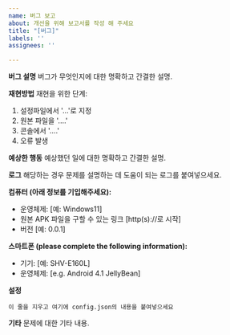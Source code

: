 ```yaml
---
name: 버그 보고
about: 개선을 위해 보고서를 작성 해 주세요
title: "[버그]"
labels: ''
assignees: ''

---
```


**버그 설명**
버그가 무엇인지에 대한 명확하고 간결한 설명.

**재현방법**
재현을 위한 단계:
1. 설정파일에서 '...'로 지정
2. 원본 파일을 '....'
3. 콘솔에서 '....'
4. 오류 발생

**예상한 행동**
예상했던 일에 대한 명확하고 간결한 설명.

**로그**
해당하는 경우 문제를 설명하는 데 도움이 되는 로그를 붙여넣으세요.

**컴퓨터 (아래 정보를 기입해주세요):**
 - 운영체제: [예: Windows11]
 - 원본 APK 파일을 구할 수 있는 링크 [http(s)://로 시작]
 - 버전 [예: 0.0.1]

**스마트폰 (please complete the following information):**
 - 기기: [예: SHV-E160L]
 - 운영체제: [e.g. Android 4.1 JellyBean]

**설정**
```
이 줄을 지우고 여기에 config.json의 내용을 붙여넣으세요
```

**기타**
문제에 대한 기타 내용.
